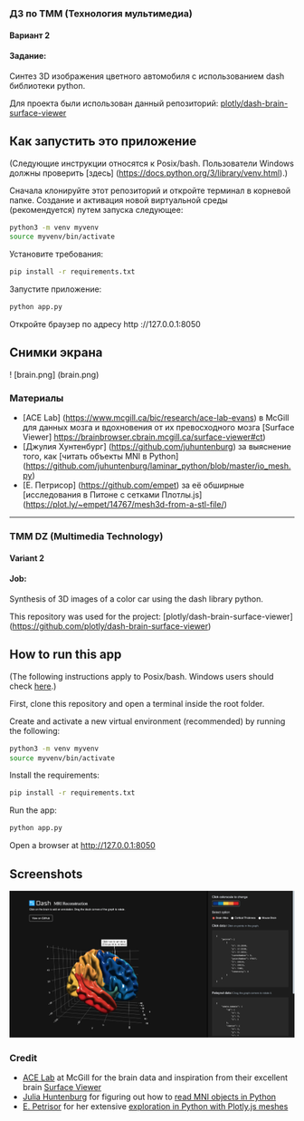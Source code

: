 ### ДЗ по ТММ (Технология мультимедиа)
#### Вариант 2

#### Задание: 
Синтез 3D изображения цветного автомобиля с использованием dash библиотеки python.

Для проекта были использован данный репозиторий: [plotly/dash-brain-surface-viewer](https://github.com/plotly/dash-brain-surface-viewer)

## Как запустить это приложение

(Следующие инструкции относятся к Posix/bash. Пользователи Windows должны проверить
[здесь] (https://docs.python.org/3/library/venv.html).)

Сначала клонируйте этот репозиторий и откройте терминал в корневой папке.
Создание и активация новой виртуальной среды (рекомендуется) путем запуска
следующее:
```bash
python3 -m venv myvenv
source myvenv/bin/activate
```
Установите требования:
```bash
pip install -r requirements.txt
```
Запустите приложение:
```bash
python app.py
```
Откройте браузер по адресу http ://127.0.0.1:8050  

## Снимки экрана  
! [brain.png] (brain.png)  
 
### Материалы
- [ACE Lab] (https://www.mcgill.ca/bic/research/ace-lab-evans) в McGill для данных мозга и вдохновения от их превосходного мозга [Surface Viewer]  https://brainbrowser.cbrain.mcgill.ca/surface-viewer#ct)  
- [Джулия Хунтенбург] (https://github.com/juhuntenburg) за выяснение того, как [читать объекты MNI в Python]   (https://github.com/juhuntenburg/laminar_python/blob/master/io_mesh.py)  
- [Е. Петрисор] (https://github.com/empet) за её обширные [исследования в Питоне с сетками Плотлы.js] (https://plot.ly/~empet/14767/mesh3d-from-a-stl-file/)  
-------------------------------------------------------------

### TMM DZ (Multimedia Technology)  
#### Variant 2  

#### Job:  
Synthesis of 3D images of a color car using the dash library python.  

This repository was used for the project: [plotly/dash-brain-surface-viewer] (https://github.com/plotly/dash-brain-surface-viewer)  

## How to run this app

(The following instructions apply to Posix/bash. Windows users should check
[here](https://docs.python.org/3/library/venv.html).)

First, clone this repository and open a terminal inside the root folder.

Create and activate a new virtual environment (recommended) by running
the following:

```bash
python3 -m venv myvenv
source myvenv/bin/activate
```

Install the requirements:

```bash
pip install -r requirements.txt
```
Run the app:

```bash
python app.py
```
Open a browser at http://127.0.0.1:8050

## Screenshots

![brain.png](brain.png)

### Credit

- [ACE Lab](https://www.mcgill.ca/bic/research/ace-lab-evans) at McGill for the brain data and inspiration from their excellent brain [Surface Viewer](https://brainbrowser.cbrain.mcgill.ca/surface-viewer#ct)
- [Julia Huntenburg](https://github.com/juhuntenburg) for figuring out how to [read MNI objects in Python](https://github.com/juhuntenburg/laminar_python/blob/master/io_mesh.py)
- [E. Petrisor](https://github.com/empet) for her extensive [exploration in Python with Plotly.js meshes](https://plot.ly/~empet/14767/mesh3d-from-a-stl-file/)

